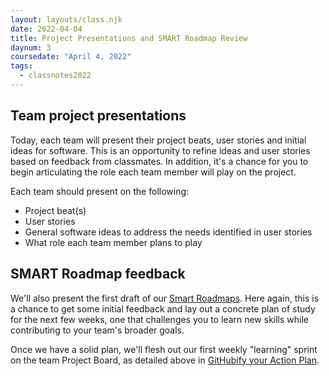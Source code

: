 ```yaml
---
layout: layouts/class.njk
date: 2022-04-04
title: Project Presentations and SMART Roadmap Review
daynum: 3
coursedate: "April 4, 2022"
tags:
  - classnotes2022
---
```



## Team project presentations

Today, each team will present their project beats, user stories and initial ideas for software. This is an opportunity to refine ideas and user stories based on feedback from classmates. In addition, it's a chance for you to begin articulating the role each team member will play on the project.

Each team should present on the following:

* Project beat(s)
* User stories
* General software ideas to address the needs identified in user stories
* What role each team member plans to play

## SMART Roadmap feedback

We'll also present the first draft of our [Smart Roadmaps](../../topics/smart_roadmap/). Here again, this is a chance to
get some initial feedback and lay out a concrete plan of study for the next few weeks, one that challenges you to learn new skills while contributing to your team's broader goals.

Once we have a solid plan, we'll flesh out our first weekly "learning" sprint on the team Project Board, as detailed above in [GitHubify your Action Plan](../../topics/smart_roadmap/#githubify-your-action-plan).

